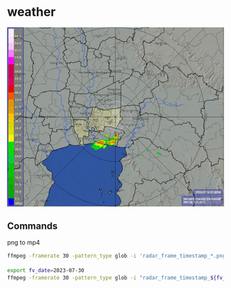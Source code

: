 # weather

![](radar.gif)

## Commands

png to mp4

```sh
ffmpeg -framerate 30 -pattern_type glob -i 'radar_frame_timestamp_*.png' -c:v libx264 -pix_fmt yuv420p -vf "pad=ceil(iw/2)*2:ih" output.mp4

export fv_date=2023-07-30
ffmpeg -framerate 30 -pattern_type glob -i "radar_frame_timestamp_${fv_date}*.png" -c:v libx264 -pix_fmt yuv420p -vf "pad=ceil(iw/2)*2:ih" ${fv_date}.mp4
```